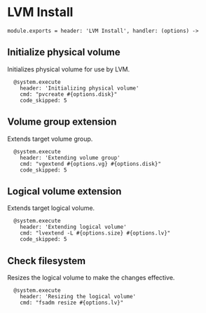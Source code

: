 
# LVM Install

    module.exports = header: 'LVM Install', handler: (options) ->

## Initialize physical volume

Initializes physical volume for use by LVM.

      @system.execute
        header: 'Initializing physical volume'
        cmd: "pvcreate #{options.disk}"
        code_skipped: 5

## Volume group extension

Extends target volume group.

      @system.execute
        header: 'Extending volume group'
        cmd: "vgextend #{options.vg} #{options.disk}"
        code_skipped: 5

## Logical volume extension

Extends target logical volume.

      @system.execute
        header: 'Extending logical volume'
        cmd: "lvextend -L #{options.size} #{options.lv}"
        code_skipped: 5

## Check filesystem

Resizes the logical volume to make the changes effective.

      @system.execute
        header: 'Resizing the logical volume'
        cmd: "fsadm resize #{options.lv}"
